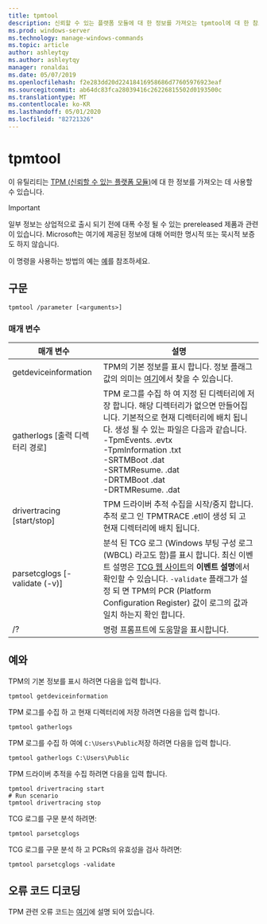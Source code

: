 ```yaml
---
title: tpmtool
description: 신뢰할 수 있는 플랫폼 모듈에 대 한 정보를 가져오는 tpmtool에 대 한 참조 항목입니다.
ms.prod: windows-server
ms.technology: manage-windows-commands
ms.topic: article
author: ashleytqy
ms.author: ashleytqy
manager: ronaldai
ms.date: 05/07/2019
ms.openlocfilehash: f2e283dd20d22418416958686d77605976923eaf
ms.sourcegitcommit: ab64dc83fca28039416c26226815502d0193500c
ms.translationtype: MT
ms.contentlocale: ko-KR
ms.lasthandoff: 05/01/2020
ms.locfileid: "82721326"
---
```

# <a name="tpmtool"></a>tpmtool

이 유틸리티는 [TPM (신뢰할 수 있는 플랫폼 모듈)](https://docs.microsoft.com/windows/security/information-protection/tpm/trusted-platform-module-overview)에 대 한 정보를 가져오는 데 사용할 수 있습니다.

>[!IMPORTANT]
>일부 정보는 상업적으로 출시 되기 전에 대폭 수정 될 수 있는 prereleased 제품과 관련이 있습니다. Microsoft는 여기에 제공된 정보에 대해 어떠한 명시적 또는 묵시적 보증도 하지 않습니다.

이 명령을 사용하는 방법의 예는 [예](#tpmtool_examples)를 참조하세요.

## <a name="syntax"></a>구문

```
tpmtool /parameter [<arguments>]
```
### <a name="parameters"></a>매개 변수

|매개 변수|설명|
|---------|-----------|
|getdeviceinformation|TPM의 기본 정보를 표시 합니다. 정보 플래그 값의 의미는 [여기](https://docs.microsoft.com/windows/desktop/SecProv/win32-tpm-isreadyinformation#parameters)에서 찾을 수 있습니다.|
|gatherlogs [출력 디렉터리 경로]|TPM 로그를 수집 하 여 지정 된 디렉터리에 저장 합니다. 해당 디렉터리가 없으면 만들어집니다. 기본적으로 현재 디렉터리에 배치 됩니다. 생성 될 수 있는 파일은 다음과 같습니다. </br>-TpmEvents. .evtx</br>-TpmInformation .txt</br>-SRTMBoot .dat</br>-SRTMResume. .dat</br>-DRTMBoot .dat</br>-DRTMResume. .dat</br>|
|drivertracing [start/stop]|TPM 드라이버 추적 수집을 시작/중지 합니다. 추적 로그 인 TPMTRACE .etl이 생성 되 고 현재 디렉터리에 배치 됩니다.|
|parsetcglogs [-validate (-v)]|분석 된 TCG 로그 (Windows 부팅 구성 로그 (WBCL) 라고도 함)를 표시 합니다. 최신 이벤트 설명은 [TCG 웹 사이트](https://trustedcomputinggroup.org/resource/pc-client-specific-platform-firmware-profile-specification/)의 **이벤트 설명**에서 확인할 수 있습니다. `-validate` 플래그가 설정 되 면 TPM의 PCR (Platform Configuration Register) 값이 로그의 값과 일치 하는지 확인 합니다.|
|/?|명령 프롬프트에 도움말을 표시합니다.|

## <a name="examples"></a><a name=tpmtool_examples></a>예와

TPM의 기본 정보를 표시 하려면 다음을 입력 합니다.
```
tpmtool getdeviceinformation
```
TPM 로그를 수집 하 고 현재 디렉터리에 저장 하려면 다음을 입력 합니다.
```
tpmtool gatherlogs
```
TPM 로그를 수집 하 여에 `C:\Users\Public`저장 하려면 다음을 입력 합니다.
```
tpmtool gatherlogs C:\Users\Public
```
TPM 드라이버 추적을 수집 하려면 다음을 입력 합니다.
```
tpmtool drivertracing start
# Run scenario
tpmtool drivertracing stop
```
TCG 로그를 구문 분석 하려면:
```
tpmtool parsetcglogs
```
TCG 로그를 구문 분석 하 고 PCRs의 유효성을 검사 하려면:
```
tpmtool parsetcglogs -validate
```

## <a name="decoding-error-codes"></a>오류 코드 디코딩

TPM 관련 오류 코드는 [여기](https://docs.microsoft.com/windows/desktop/com/com-error-codes-6)에 설명 되어 있습니다.

